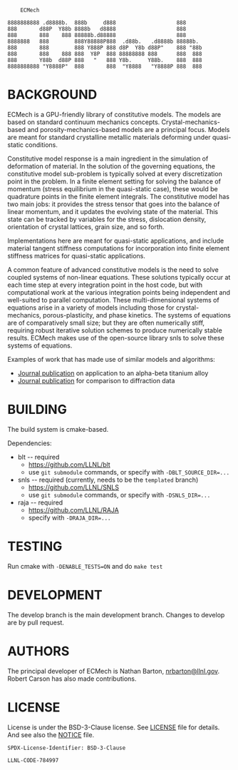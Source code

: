 		ECMech

	8888888888 .d8888b.  888b     d888                   888
	888       d88P  Y88b 8888b   d8888                   888
	888       888    888 88888b.d88888                   888
	8888888   888        888Y88888P888  .d88b.   .d8888b 88888b.
	888       888        888 Y888P 888 d8P  Y8b d88P"    888 "88b 
	888       888    888 888  Y8P  888 88888888 888      888  888 
	888       Y88b  d88P 888   "   888 Y8b.     Y88b.    888  888 
	8888888888 "Y8888P"  888       888  "Y8888   "Y8888P 888  888 
                                                              
BACKGROUND
======

ECMech is a GPU-friendly library of constitutive models. The models are based on standard continuum mechanics concepts. Crystal-mechanics-based and porosity-mechanics-based models are a principal focus. Models are meant for standard crystalline metallic materials deforming under quasi-static conditions. 

Constitutive model response is a main ingredient in the simulation of deformation of material. In the solution of the governing equations, the constitutive model sub-problem is typically solved at every discretization point in the problem. In a finite element setting for solving the balance of momentum (stress equilibrium in the quasi-static case), these would be quadrature points in the finite element integrals. The constitutive model has two main jobs: it provides the stress tensor that goes into the balance of linear momentum, and it updates the evolving state of the material. This state can be tracked by variables for the stress, dislocation density, orientation of crystal lattices, grain size, and so forth.

Implementations here are meant for quasi-static applications, and include material tangent stiffness computations for incorporation into finite element stiffness matrices for quasi-static applications.

A common feature of advanced constitutive models is the need to solve coupled systems of non-linear equations. These solutions typically occur at each time step at every integration point in the host code, but with computational work at the various integration points being independent and well-suited to parallel computation. These multi-dimensional systems of equations arise in a variety of models including those for crystal-mechanics, porous-plasticity, and phase kinetics. The systems of equations are of comparatively small size; but they are often numerically stiff, requiring robust iterative solution schemes to produce numerically stable results. ECMech makes use of the open-source library snls to solve these systems of equations.

Examples of work that has made use of similar models and algorithms:
  * [Journal publication](https://dx.doi.org/10.1088/1361-651X/aa841c) on application to an alpha-beta titanium alloy
  * [Journal publication](https://dx.doi.org/10.1016/j.actamat.2017.02.042) for comparison to diffraction data

BUILDING
======

The build system is cmake-based.

Dependencies:
* blt -- required
  - https://github.com/LLNL/blt
  - use `git submodule` commands, or specify with `-DBLT_SOURCE_DIR=...`
* snls -- required (currently, needs to be the `templated` branch)
  - https://github.com/LLNL/SNLS
  - use `git submodule` commands, or specify with `-DSNLS_DIR=...`
* raja -- required
  - https://github.com/LLNL/RAJA
  - specify with `-DRAJA_DIR=...`

TESTING
======

Run cmake with `-DENABLE_TESTS=ON` and do `make test`

DEVELOPMENT
======

The develop branch is the main development branch. Changes to develop are by pull request.

AUTHORS
======

The principal developer of ECMech is Nathan Barton, nrbarton@llnl.gov. Robert Carson has also made contributions. 

LICENSE
======

License is under the BSD-3-Clause license. See [LICENSE](LICENSE) file for details. And see also the [NOTICE](NOTICE) file. 

`SPDX-License-Identifier: BSD-3-Clause`

``LLNL-CODE-784997``
